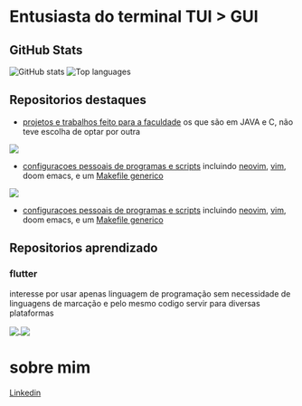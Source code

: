# Entusiasta do terminal TUI > GUI

## GitHub Stats
![GitHub stats](https://github-readme-stats.vercel.app/api?username=tredeneo&hide=prs&show_icons=true&theme=dark&include_all_commits=true&count_private=true)
![Top languages](https://github-readme-stats.vercel.app/api/top-langs/?username=tredeneo&hide=lua,yacc&layout=compact&show_icons=true&theme=dark)

## Repositorios destaques
* [projetos e trabalhos feito para a faculdade](https://github.com/tredeneo/utfpr) os que são em JAVA e C, não teve escolha de optar por outra
<a href="https://github.com/tredeneo/utfpr">
  <img align="center" src="https://github-readme-stats.vercel.app/api/pin/?username=tredeneo&repo=utfpr&theme=dark&langs_count=7" />
</a>

* [configuraçoes pessoais de programas e scripts](https://github.com/tredeneo/configs) incluindo [neovim](https://github.com/tredeneo/configs/tree/main/neo%20vim), [vim](https://github.com/tredeneo/configs/tree/main/vim), doom emacs, e um [Makefile generico](https://github.com/tredeneo/configs/blob/main/Makefile)

<a href="https://github.com/tredeneo/configs">
  <img align="center" src="https://github-readme-stats.vercel.app/api/pin/?username=tredeneo&repo=configs&theme=dark&langs_count=7" />
</a>

* [configuraçoes pessoais de programas e scripts](https://github.com/tredeneo/utfpr) incluindo [neovim](https://github.com/tredeneo/configs/tree/main/neo%20vim), [vim](https://github.com/tredeneo/configs/tree/main/vim), doom emacs, e um [Makefile generico](https://github.com/tredeneo/configs/blob/main/Makefile)

## Repositorios aprendizado
### flutter
interesse por usar apenas linguagem de programação sem necessidade de linguagens de marcação e pelo mesmo codigo servir para diversas plataformas

<a href="https://github.com/tredeneo/flutter_exchange_rate">
  <img align="center" src="https://github-readme-stats.vercel.app/api/pin/?username=tredeneo&repo=flutter_exchange_rate&theme=dark&langs_count=7&layout=default" />
</a>

<a href="https://github.com/tredeneo/CRUD-flutter">
  <img align="center" src="https://github-readme-stats.vercel.app/api/pin/?username=tredeneo&repo=CRUD-flutter&theme=dark&langs_count=7" />
</a>

# sobre mim
[Linkedin](https://www.linkedin.com/in/daniel-de-viveiros/)

